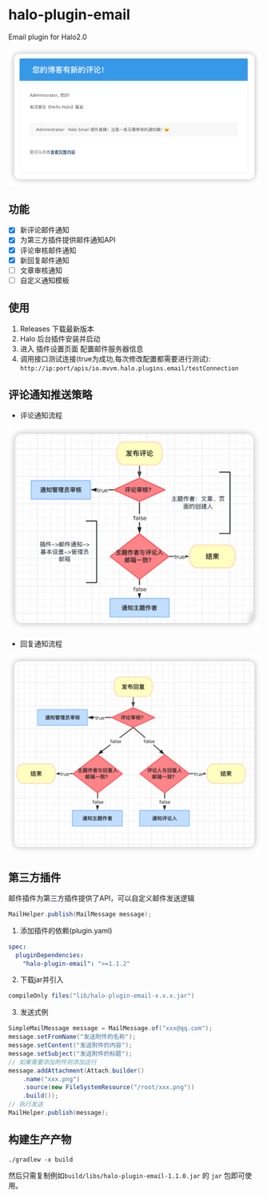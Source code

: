 # halo-plugin-email

Email plugin for Halo2.0

![img.png](doc/images/无需审核模板.png)

## 功能

- [x] 新评论邮件通知
- [x] 为第三方插件提供邮件通知API
- [x] 评论审核邮件通知
- [x] 新回复邮件通知
- [ ] 文章审核通知
- [ ] 自定义通知模板

## 使用

1. Releases 下载最新版本
2. Halo 后台插件安装并启动
3. 进入 插件设置页面 配置邮件服务器信息
4. 调用接口测试连接(true为成功,每次修改配置都需要进行测试): `http://ip:port/apis/io.mvvm.halo.plugins.email/testConnection`

## 评论通知推送策略

- 评论通知流程

![评论通知流程](doc/images/comment_process.png)

- 回复通知流程

![回复通知流程](doc/images/reply_process.png)

## 第三方插件

邮件插件为第三方插件提供了API，可以自定义邮件发送逻辑

```java
MailHelper.publish(MailMessage message);
```

1. 添加插件的依赖(plugin.yaml)

```yaml
spec:
  pluginDependencies:
    "halo-plugin-email": ">=1.1.2"
```

2. 下载jar并引入

```groovy
compileOnly files("lib/halo-plugin-email-x.x.x.jar")
```

3. 发送式例

```java
SimpleMailMessage message = MailMessage.of("xxx@qq.com");
message.setFromName("发送附件的名称");
message.setContent("发送附件的内容");
message.setSubject("发送附件的标题");
// 如果需要添加附件则添加这行
message.addAttachment(Attach.builder()
    .name("xxx.png")
    .source(new FileSystemResource("/root/xxx.png"))
    .build());
// 执行发送
MailHelper.publish(message);
```

## 构建生产产物

```
./gradlew -x build
```
然后只需复制例如`build/libs/halo-plugin-email-1.1.0.jar` 的 `jar` 包即可使用。